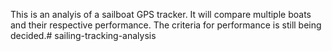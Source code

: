 This is an analyis of a sailboat GPS tracker.
It will compare multiple boats and their respective performance.
The criteria for performance is still being decided.# sailing-tracking-analysis
